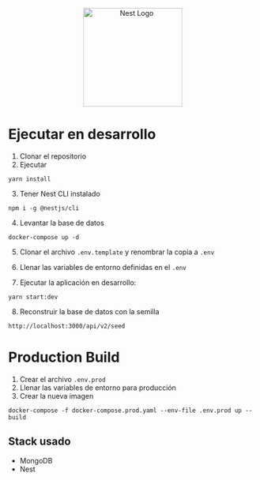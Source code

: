 <p align="center">
  <a href="http://nestjs.com/" target="blank"><img src="https://nestjs.com/img/logo-small.svg" width="200" alt="Nest Logo" /></a>
</p>

# Ejecutar en desarrollo

1. Clonar el repositorio
2. Ejecutar

```
yarn install
```

3. Tener Nest CLI instalado

```
npm i -g @nestjs/cli
```

4. Levantar la base de datos

```
docker-compose up -d
```

5. Clonar el archivo `.env.template` y renombrar la copia a `.env`

6. Llenar las variables de entorno definidas en el `.env`

7. Ejecutar la aplicación en desarrollo:

```
yarn start:dev
```

8. Reconstruir la base de datos con la semilla

```
http://localhost:3000/api/v2/seed
```

# Production Build

1. Crear el archivo `.env.prod `
2. Llenar las variables de entorno para producción
3. Crear la nueva imagen

```
docker-compose -f docker-compose.prod.yaml --env-file .env.prod up --build
```

## Stack usado

- MongoDB
- Nest
